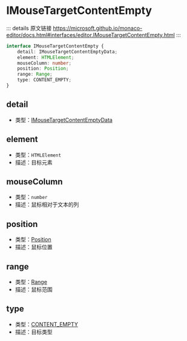 # IMouseTargetContentEmpty
        
::: details 原文链接
https://microsoft.github.io/monaco-editor/docs.html#interfaces/editor.IMouseTargetContentEmpty.html
:::

```ts
interface IMouseTargetContentEmpty {
    detail: IMouseTargetContentEmptyData;
    element: HTMLElement;
    mouseColumn: number;
    position: Position;
    range: Range;
    type: CONTENT_EMPTY;
}
```

## detail
- 类型：[IMouseTargetContentEmptyData](/api/editor/IMouseTargetContentEmptyData.md)

## element
- 类型：`HTMLElement`
- 描述：目标元素

## mouseColumn
- 类型：`number`
- 描述：鼠标相对于文本的列

## position
- 类型：[Position](/api/Position.md)
- 描述：鼠标位置

## range
- 类型：[Range](/api/Range.md)
- 描述：鼠标范围

## type
- 类型：[CONTENT_EMPTY](/api/editor/MouseTargetType.md#content-empty)
- 描述：目标类型
